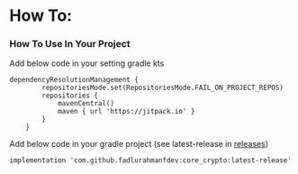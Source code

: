# How To:

### How To Use In Your Project

Add below code in your setting gradle kts

```
dependencyResolutionManagement {
		repositoriesMode.set(RepositoriesMode.FAIL_ON_PROJECT_REPOS)
		repositories {
			mavenCentral()
			maven { url 'https://jitpack.io' }
		}
	}
```

Add below code in your gradle project (see latest-release in [releases](https://github.com/fadlurahmanfdev/core_crypto/releases))

```
implementation 'com.github.fadlurahmanfdev:core_crypto:latest-release'
```
